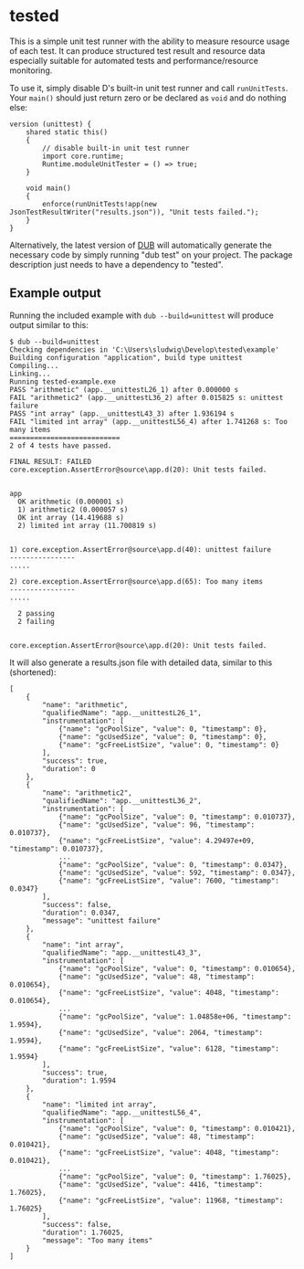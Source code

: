 tested
======

This is a simple unit test runner with the ability to measure resource usage of each test. It can produce structured test result and resource data especially suitable for automated tests and performance/resource monitoring.

To use it, simply disable D's built-in unit test runner and call `runUnitTests`. Your `main()` should just return zero or be declared as `void` and do nothing else:

```
version (unittest) {
	shared static this()
	{
		// disable built-in unit test runner
		import core.runtime;
		Runtime.moduleUnitTester = () => true;
	}

	void main()
	{
		enforce(runUnitTests!app(new JsonTestResultWriter("results.json")), "Unit tests failed.");
	}
}
```

Alternatively, the latest version of [DUB](http://code.dlang.org/download) will automatically generate the necessary code by simply running "dub test" on your project. The package description just needs to have a dependency to "tested".


Example output
--------------

Running the included example with `dub --build=unittest` will produce output similar to this:

```
$ dub --build=unittest
Checking dependencies in 'C:\Users\sludwig\Develop\tested\example'
Building configuration "application", build type unittest
Compiling...
Linking...
Running tested-example.exe
PASS "arithmetic" (app.__unittestL26_1) after 0.000000 s
FAIL "arithmetic2" (app.__unittestL36_2) after 0.015825 s: unittest failure
PASS "int array" (app.__unittestL43_3) after 1.936194 s
FAIL "limited int array" (app.__unittestL56_4) after 1.741268 s: Too many items
===========================
2 of 4 tests have passed.

FINAL RESULT: FAILED
core.exception.AssertError@source\app.d(20): Unit tests failed.


app
  OK arithmetic (0.000001 s)
  1) arithmetic2 (0.000057 s)
  OK int array (14.419688 s)
  2) limited int array (11.700819 s)


1) core.exception.AssertError@source\app.d(40): unittest failure
----------------
.....

2) core.exception.AssertError@source\app.d(65): Too many items
----------------
.....

  2 passing
  2 failing


core.exception.AssertError@source\app.d(20): Unit tests failed.
```

It will also generate a results.json file with detailed data, similar to this (shortened):

```
[
	{
		"name": "arithmetic",
		"qualifiedName": "app.__unittestL26_1",
		"instrumentation": [
			{"name": "gcPoolSize", "value": 0, "timestamp": 0},
			{"name": "gcUsedSize", "value": 0, "timestamp": 0},
			{"name": "gcFreeListSize", "value": 0, "timestamp": 0}
		],
		"success": true,
		"duration": 0
	},
	{
		"name": "arithmetic2",
		"qualifiedName": "app.__unittestL36_2",
		"instrumentation": [
			{"name": "gcPoolSize", "value": 0, "timestamp": 0.010737},
			{"name": "gcUsedSize", "value": 96, "timestamp": 0.010737},
			{"name": "gcFreeListSize", "value": 4.29497e+09, "timestamp": 0.010737},
			...
			{"name": "gcPoolSize", "value": 0, "timestamp": 0.0347},
			{"name": "gcUsedSize", "value": 592, "timestamp": 0.0347},
			{"name": "gcFreeListSize", "value": 7600, "timestamp": 0.0347}
		],
		"success": false,
		"duration": 0.0347,
		"message": "unittest failure"
	},
	{
		"name": "int array",
		"qualifiedName": "app.__unittestL43_3",
		"instrumentation": [
			{"name": "gcPoolSize", "value": 0, "timestamp": 0.010654},
			{"name": "gcUsedSize", "value": 48, "timestamp": 0.010654},
			{"name": "gcFreeListSize", "value": 4048, "timestamp": 0.010654},
			...
			{"name": "gcPoolSize", "value": 1.04858e+06, "timestamp": 1.9594},
			{"name": "gcUsedSize", "value": 2064, "timestamp": 1.9594},
			{"name": "gcFreeListSize", "value": 6128, "timestamp": 1.9594}
		],
		"success": true,
		"duration": 1.9594
	},
	{
		"name": "limited int array",
		"qualifiedName": "app.__unittestL56_4",
		"instrumentation": [
			{"name": "gcPoolSize", "value": 0, "timestamp": 0.010421},
			{"name": "gcUsedSize", "value": 48, "timestamp": 0.010421},
			{"name": "gcFreeListSize", "value": 4048, "timestamp": 0.010421},
			...
			{"name": "gcPoolSize", "value": 0, "timestamp": 1.76025},
			{"name": "gcUsedSize", "value": 4416, "timestamp": 1.76025},
			{"name": "gcFreeListSize", "value": 11968, "timestamp": 1.76025}
		],
		"success": false,
		"duration": 1.76025,
		"message": "Too many items"
	}
]
```
